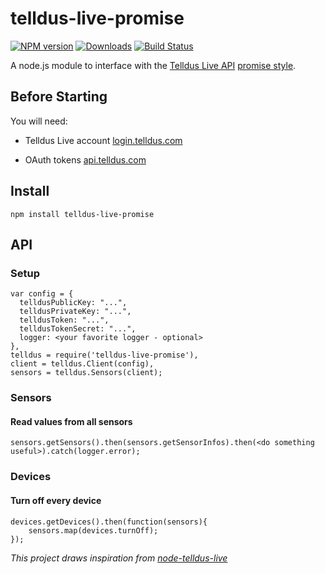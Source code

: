 # telldus-live-promise
[![NPM version][npm-image]][npm-url] [![Downloads][downloads-image]][npm-url] [![Build Status][travis-image]][travis-url]

A node.js module to interface with the [Telldus Live API](http://api.telldus.com) [promise style](https://promisesaplus.com).

## Before Starting
You will need:

- Telldus Live account [login.telldus.com](https://login.telldus.com)

- OAuth tokens [api.telldus.com](http://api.telldus.com/keys/index)

## Install

``npm install telldus-live-promise``

## API

### Setup

```
var config = {
  telldusPublicKey: "...",
  telldusPrivateKey: "...",
  telldusToken: "...",
  telldusTokenSecret: "...",
  logger: <your favorite logger - optional>
},
telldus = require('telldus-live-promise'),
client = telldus.Client(config),
sensors = telldus.Sensors(client);

```

### Sensors

#### Read values from all sensors
```
sensors.getSensors().then(sensors.getSensorInfos).then(<do something useful>).catch(logger.error);
```

### Devices

#### Turn off every device

```
devices.getDevices().then(function(sensors){
	sensors.map(devices.turnOff);
});
```

_This project draws inspiration from [node-telldus-live](https://github.com/TheThingSystem/node-telldus-live)_

[npm-url]: https://npmjs.org/package/telldus-live-promise
[downloads-image]: http://img.shields.io/npm/dm/telldus-live-promise.svg
[npm-image]: http://img.shields.io/npm/v/telldus-live-promise.svg
[travis-url]: https://travis-ci.org/ashpool/telldus-live-promise
[travis-image]: http://img.shields.io/travis/ashpool/telldus-live-promise.svg
